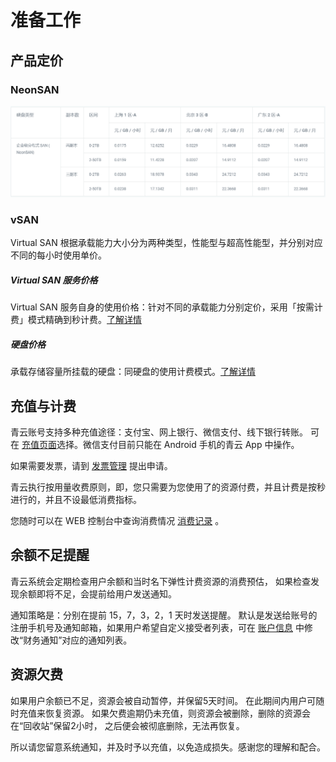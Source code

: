 ---
---

# 准备工作

## 产品定价

### NeonSAN

![1569403934620](../_images/1569403934620.png)

### vSAN

Virtual SAN 根据承载能力大小分为两种类型，性能型与超高性能型，并分别对应不同的每小时使用单价。

##### Virtual SAN 服务价格

Virtual SAN 服务自身的使用价格：针对不同的承载能力分别定价，采用「按需计费」模式精确到秒计费。[了解详情 ](https://www.qingcloud.com/pricing#/VirtualSAN)

##### 硬盘价格

承载存储容量所挂载的硬盘：同硬盘的使用计费模式。[了解详情](https://www.qingcloud.com/pricing#/VirtualSAN)

## 充值与计费

青云账号支持多种充值途径：支付宝、网上银行、微信支付、线下银行转账。 可在 [充值页面](https://console.qingcloud.com/account/wallet/recharge/)选择。微信支付目前只能在 Android 手机的青云 App 中操作。

如果需要发票，请到 [发票管理](https://www.qingcloud.com/account/invoices) 提出申请。

青云执行按用量收费原则，即，您只需要为您使用了的资源付费，并且计费是按秒进行的，并且不设最低消费指标。

您随时可以在 WEB 控制台中查询消费情况 [消费记录](https://console.qingcloud.com/consumptions/query/) 。

## 余额不足提醒

青云系统会定期检查用户余额和当时名下弹性计费资源的消费预估， 如果检查发现余额即将不足，会提前给用户发送通知。

通知策略是：分别在提前 15，7，3，2，1 天时发送提醒。 默认是发送给账号的注册手机号及通知邮箱，如果用户希望自定义接受者列表，可在 [账户信息](https://console.qingcloud.com/account/profile/notify_map/) 中修改“财务通知”对应的通知列表。

## 资源欠费

如果用户余额已不足，资源会被自动暂停，并保留5天时间。 在此期间内用户可随时充值来恢复资源。 如果欠费逾期仍未充值，则资源会被删除，删除的资源会在“回收站”保留2小时， 之后便会被彻底删除，无法再恢复。

所以请您留意系统通知，并及时予以充值，以免造成损失。感谢您的理解和配合。
